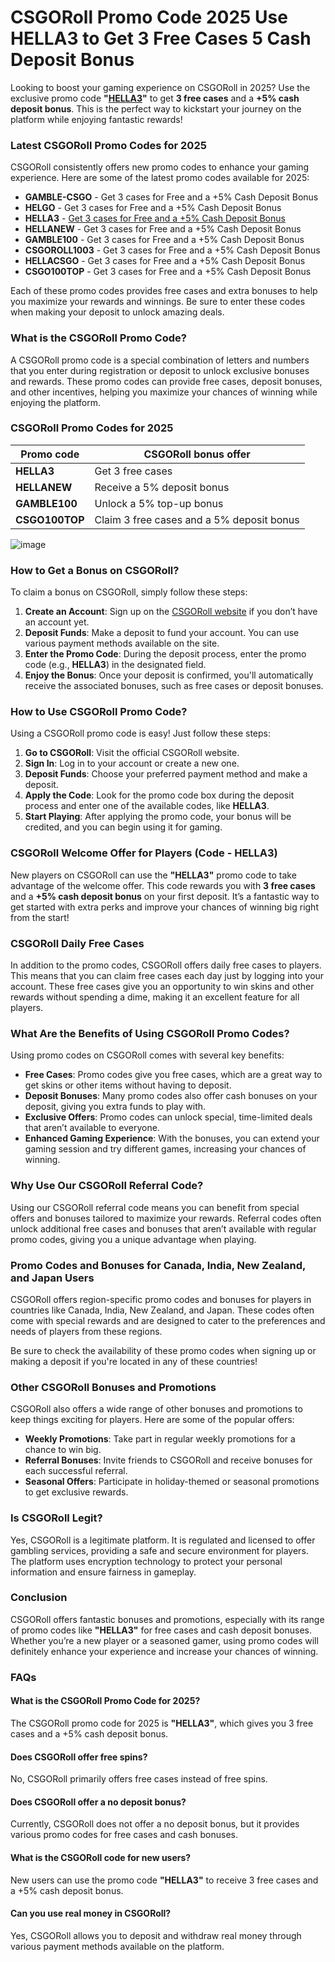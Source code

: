 # **CSGORoll Promo Code 2025 Use HELLA3 to Get 3 Free Cases 5 Cash Deposit Bonus**

Looking to boost your gaming experience on CSGORoll in 2025? Use the exclusive promo code **"**[**HELLA3**](https://csgoroll.gg/r/HELLA3)**"** to get **3 free cases** and a **+5% cash deposit bonus**. This is the perfect way to kickstart your journey on the platform while enjoying fantastic rewards!

### **Latest CSGORoll Promo Codes for 2025**

CSGORoll consistently offers new promo codes to enhance your gaming experience. Here are some of the latest promo codes available for 2025:

*   **GAMBLE-CSGO** - Get 3 cases for Free and a +5% Cash Deposit Bonus
*   **HELGO** - Get 3 cases for Free and a +5% Cash Deposit Bonus
*   **HELLA3** - [Get 3 cases for Free and a +5% Cash Deposit Bonus](https://csgoroll.gg/r/HELLA3)
*   **HELLANEW** - Get 3 cases for Free and a +5% Cash Deposit Bonus
*   **GAMBLE100** - Get 3 cases for Free and a +5% Cash Deposit Bonus
*   **CSGOROLL1003** - Get 3 cases for Free and a +5% Cash Deposit Bonus
*   **HELLACSGO** - Get 3 cases for Free and a +5% Cash Deposit Bonus
*   **CSGO100TOP** - Get 3 cases for Free and a +5% Cash Deposit Bonus

Each of these promo codes provides free cases and extra bonuses to help you maximize your rewards and winnings. Be sure to enter these codes when making your deposit to unlock amazing deals.

### **What is the CSGORoll Promo Code?**

A CSGORoll promo code is a special combination of letters and numbers that you enter during registration or deposit to unlock exclusive bonuses and rewards. These promo codes can provide free cases, deposit bonuses, and other incentives, helping you maximize your chances of winning while enjoying the platform.

### **CSGORoll** **Promo Codes for 2025**
| Promo code  | CSGORoll bonus offer |
| ------------- | ------------- |
| **HELLA3** |  Get 3 free cases    |
| **HELLANEW** | Receive a 5% deposit bonus   |
| **GAMBLE100** |  Unlock a 5% top-up bonus    |
| **CSGO100TOP** | Claim 3 free cases and a 5% deposit bonus |

![image](https://csgototem.com/wp-content/uploads/2023/12/csgoroll-promo.webp)
 
### **How to Get a Bonus on CSGORoll?**

To claim a bonus on CSGORoll, simply follow these steps:

1.  **Create an Account**: Sign up on the [CSGORoll website](https://csgoroll.gg/r/HELLA3) if you don’t have an account yet.
2.  **Deposit Funds**: Make a deposit to fund your account. You can use various payment methods available on the site.
3.  **Enter the Promo Code**: During the deposit process, enter the promo code (e.g., **HELLA3**) in the designated field.
4.  **Enjoy the Bonus**: Once your deposit is confirmed, you'll automatically receive the associated bonuses, such as free cases or deposit bonuses.

### **How to Use CSGORoll Promo Code?**

Using a CSGORoll promo code is easy! Just follow these steps:

1.  **Go to CSGORoll**: Visit the official CSGORoll website.
2.  **Sign In**: Log in to your account or create a new one.
3.  **Deposit Funds**: Choose your preferred payment method and make a deposit.
4.  **Apply the Code**: Look for the promo code box during the deposit process and enter one of the available codes, like **HELLA3**.
5.  **Start Playing**: After applying the promo code, your bonus will be credited, and you can begin using it for gaming.

### **CSGORoll Welcome Offer for Players (Code - HELLA3)**

New players on CSGORoll can use the **"HELLA3"** promo code to take advantage of the welcome offer. This code rewards you with **3 free cases** and a **+5% cash deposit bonus** on your first deposit. It’s a fantastic way to get started with extra perks and improve your chances of winning big right from the start!

### **CSGORoll Daily Free Cases**

In addition to the promo codes, CSGORoll offers daily free cases to players. This means that you can claim free cases each day just by logging into your account. These free cases give you an opportunity to win skins and other rewards without spending a dime, making it an excellent feature for all players.

### **What Are the Benefits of Using CSGORoll Promo Codes?**

Using promo codes on CSGORoll comes with several key benefits:

*   **Free Cases**: Promo codes give you free cases, which are a great way to get skins or other items without having to deposit.
*   **Deposit Bonuses**: Many promo codes also offer cash bonuses on your deposit, giving you extra funds to play with.
*   **Exclusive Offers**: Promo codes can unlock special, time-limited deals that aren’t available to everyone.
*   **Enhanced Gaming Experience**: With the bonuses, you can extend your gaming session and try different games, increasing your chances of winning.

### **Why Use Our CSGORoll Referral Code?**

Using our CSGORoll referral code means you can benefit from special offers and bonuses tailored to maximize your rewards. Referral codes often unlock additional free cases and bonuses that aren’t available with regular promo codes, giving you a unique advantage when playing.

### **Promo Codes and Bonuses for Canada, India, New Zealand, and Japan Users**

CSGORoll offers region-specific promo codes and bonuses for players in countries like Canada, India, New Zealand, and Japan. These codes often come with special rewards and are designed to cater to the preferences and needs of players from these regions.

Be sure to check the availability of these promo codes when signing up or making a deposit if you're located in any of these countries!

### **Other CSGORoll Bonuses and Promotions**

CSGORoll also offers a wide range of other bonuses and promotions to keep things exciting for players. Here are some of the popular offers:

*   **Weekly Promotions**: Take part in regular weekly promotions for a chance to win big.
*   **Referral Bonuses**: Invite friends to CSGORoll and receive bonuses for each successful referral.
*   **Seasonal Offers**: Participate in holiday-themed or seasonal promotions to get exclusive rewards.

### **Is CSGORoll Legit?**

Yes, CSGORoll is a legitimate platform. It is regulated and licensed to offer gambling services, providing a safe and secure environment for players. The platform uses encryption technology to protect your personal information and ensure fairness in gameplay.

### **Conclusion**

CSGORoll offers fantastic bonuses and promotions, especially with its range of promo codes like **"HELLA3"** for free cases and cash deposit bonuses. Whether you’re a new player or a seasoned gamer, using promo codes will definitely enhance your experience and increase your chances of winning.

### **FAQs**

#### **What is the CSGORoll Promo Code for 2025?**

The CSGORoll promo code for 2025 is **"HELLA3"**, which gives you 3 free cases and a +5% cash deposit bonus.

#### **Does CSGORoll offer free spins?**

No, CSGORoll primarily offers free cases instead of free spins.

#### **Does CSGORoll offer a no deposit bonus?**

Currently, CSGORoll does not offer a no deposit bonus, but it provides various promo codes for free cases and cash bonuses.

#### **What is the CSGORoll code for new users?**

New users can use the promo code **"HELLA3"** to receive 3 free cases and a +5% cash deposit bonus.

#### **Can you use real money in CSGORoll?**

Yes, CSGORoll allows you to deposit and withdraw real money through various payment methods available on the platform.
